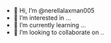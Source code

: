 - 👋 Hi, I’m @nerellalaxman005
- 👀 I’m interested in ...
- 🌱 I’m currently learning ...
- 💞️ I’m looking to collaborate on ..

<!---
nerellalaxman005/nerellalaxman005 is a ✨ special ✨ repository because its `README.md` (this file) appears on your GitHub profile.
You can click the Preview link to take a look at your changes.
--->
